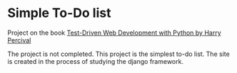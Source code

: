 # Simple To-Do list

Project on the book [Test-Driven Web Development with Python by Harry Percival](https://www.amazon.com/Test-Driven-Development-Python-Selenium-JavaScript/dp/1491958707)

The project is not completed. This project is the simplest to-do list. The site is created in the process of studying the django framework.
